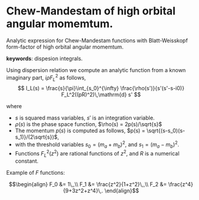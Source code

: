 # Chew-Mandestam of high orbital angular momemtum.

Analytic expression for Chew-Mandestam functions with Blatt-Weisskopf form-factor of high orbital angular momemtum.

**keywords**: dispesion integrals.

Using dispersion relation we compute an analytic function from a known imaginary part, $i \rho F_L^2$ as follows,
$$
I_L(s) = \frac{s}{\pi}\int_{s_0}^{\infty} \frac{\rho(s')}{s'(s'-s-i0)} F_L^2((pR)^2)\,\mathrm{d} s'
$$

where
- $s$ is squared mass variables, $s'$ is an integration variable.
- $\rho(s)$ is the phase space function, $\rho(s) = 2p(s)/\sqrt{s}$
- The momentum $p(s)$ is computed as follows, $p(s) = \sqrt{(s-s_0)(s-s_1)}/(2\sqrt{s})$,
- with the threshold variables $s_0 = (m_a+m_b)^2$, and $s_1 = (m_a-m_b)^2$.
- Functions $F_L^2(z^2)$ are rational functions of $z^2$, and $R$ is a numerical constant.

Example of $F$ functions:
```math
\begin{align}
F_0 &= 1\,,\\
F_1 &= \frac{z^2}{1+z^2}\,,\\
F_2 &= \frac{z^4}{9+3z^2+z^4}\,.
\end{align}
```